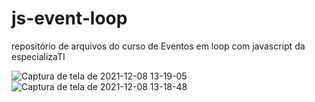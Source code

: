 # js-event-loop
repositório de arquivos do curso de Eventos em loop com javascript da especializaTI

![Captura de tela de 2021-12-08 13-19-05](https://user-images.githubusercontent.com/5197047/145254270-eeb86619-c7f1-4db0-8209-05cd8ee657b7.png)
![Captura de tela de 2021-12-08 13-18-48](https://user-images.githubusercontent.com/5197047/145254277-aaac0adb-cf04-4f2f-a753-9af27d899c98.png)
